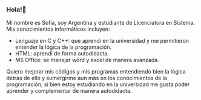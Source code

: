 ### Hola!👋

Mi nombre es Sofia, soy Argentina y estudiante de Licenciatura en Sistema.
Mis conocimientos informáticos incluyen:
- Lenguaje en C y C++: que aprendí en la universidad y me permitieron entender la lógica de la programación.
- HTML: aprendí de forma autodidacta.
- MS Office: se manejar word y excel de manera avanzada.

Quiero mejorar mis códigos y mis programas entendiendo bien la lógica detras de ello y sumergirme aun más en los conocimientos de la programación, si bien estoy estudiando en la universidad me gusta poder aprender y complementar de manera autodidacta.
